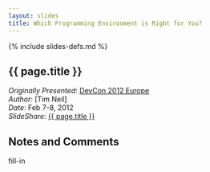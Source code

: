 ```yaml
---
layout: slides
title: Which Programming Environment is Right for You?
---
```

{% include slides-defs.md %}

## {{ page.title }}
*Originally Presented*: [DevCon 2012 Europe](https://devcon.blackberryconferences.net/europe2012/scheduler/sessionDetails.do?SESSION_ID=DEV339)  
*Author*: [Tim Neil]  
*Date*: Feb 7-8, 2012  
*SlideShare*: [{{ page.title }}](http://www.slideshare.net/BlackBerry/which-programming-environment-is-right-for-you)


## Notes and Comments

fill-in